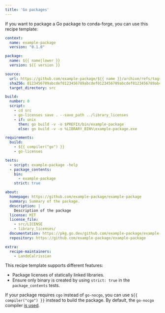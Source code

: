 ```yaml
---
title: 'Go packages'
---
```


If you want to package a Go package to conda-forge, you can use this recipe template:

```yaml
context:
  name: example-package
  version: "0.1.0"

package:
  name: ${{ name|lower }}
  version: ${{ version }}

source:
  url: https://github.com/example-package/${{ name }}/archive/refs/tags/v${{ version }}.tar.gz
  sha256: 0123456789abcdef0123456789abcdef0123456789abcdef0123456789abcdef
  target_directory: src

build:
  number: 0
  script:
    - cd src
    - go-licenses save . --save_path ../library_licenses
    - if: unix
      then: go build -v -o $PREFIX/bin/example-package
      else: go build -v -o %LIBRARY_BIN%\example-package.exe

requirements:
  build:
    - ${{ compiler("go") }}
    - go-licenses

tests:
  - script: example-package -help
  - package_contents:
    bin:
      - example-package
    strict: true

about:
  homepage: https://github.com/example-package/example-package
  summary: Summary of the package.
  description: |
    Description of the package
  license: MIT
  license_file:
    - src/LICENSE
    - library_licenses/
  documentation: https://pkg.go.dev/github.com/example-package/example-package
  repository: https://github.com/example-package/example-package

extra:
  recipe-maintainers:
    - LandoCalrissian
```

This recipe template supports different features:

- Package licenses of statically linked libraries.
- Ensure only binary is created by using `strict: true` in the `package_contents` tests.

If your package requires `cgo` instead of `go-nocgo`, you can use `${{ compiler("cgo") }}` instead to build the package. By default, the `go-nocgo` compiler [is used](https://github.com/conda-forge/staged-recipes/blob/main/.ci_support/linux64.yaml).
